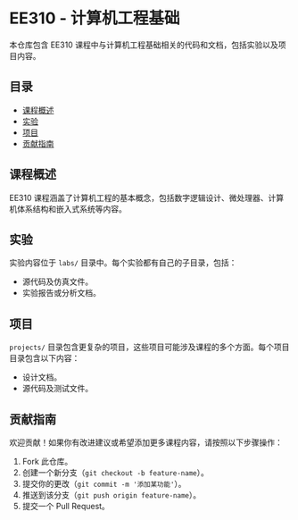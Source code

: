 # EE310 - 计算机工程基础

本仓库包含 EE310 课程中与计算机工程基础相关的代码和文档，包括实验以及项目内容。

## 目录

- [课程概述](#课程概述)
- [实验](#实验)
- [项目](#项目)
- [贡献指南](#贡献指南)

## 课程概述

EE310 课程涵盖了计算机工程的基本概念，包括数字逻辑设计、微处理器、计算机体系结构和嵌入式系统等内容。

## 实验

实验内容位于 `labs/` 目录中。每个实验都有自己的子目录，包括：

- 源代码及仿真文件。
- 实验报告或分析文档。

## 项目

`projects/` 目录包含更复杂的项目，这些项目可能涉及课程的多个方面。每个项目目录包含以下内容：

- 设计文档。
- 源代码及测试文件。

## 贡献指南

欢迎贡献！如果你有改进建议或希望添加更多课程内容，请按照以下步骤操作：

1. Fork 此仓库。
2. 创建一个新分支（`git checkout -b feature-name`）。
3. 提交你的更改（`git commit -m '添加某功能'`）。
4. 推送到该分支（`git push origin feature-name`）。
5. 提交一个 Pull Request。